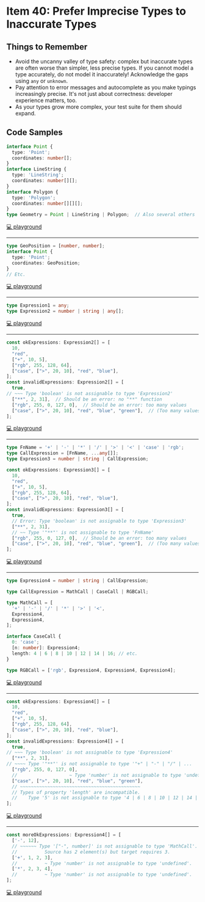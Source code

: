 # Item 40: Prefer Imprecise Types to Inaccurate Types

## Things to Remember

- Avoid the uncanny valley of type safety: complex but inaccurate types are often worse than simpler, less precise types. If you cannot model a type accurately, do not model it inaccurately! Acknowledge the gaps using `any` or `unknown`.
- Pay attention to error messages and autocomplete as you make typings increasingly precise. It's not just about correctness: developer experience matters, too.
- As your types grow more complex, your test suite for them should expand.

## Code Samples

```ts
interface Point {
  type: 'Point';
  coordinates: number[];
}
interface LineString {
  type: 'LineString';
  coordinates: number[][];
}
interface Polygon {
  type: 'Polygon';
  coordinates: number[][][];
}
type Geometry = Point | LineString | Polygon;  // Also several others
```

[💻 playground](https://www.typescriptlang.org/play/?ts=5.4.5#code/JYOwLgpgTgZghgYwgAgAoHtRmQbwFDLJgCeADhAFzIDkGW1A3AcguulACahyQDOVIAK4BbAEbQA2gF0mAXzxZo8JMgAyoCAGUwUUAHNczEuSrV1ILTv2NmrdlxA8I-ZELGSp0uQvBLEKDAAbYj10EENCY0oaIJCwm0I7Tm4+ARFxKGksmTx5KOQAcQh0YQgdYmQAXjRMcGQAHzUNbV0QA0bY0JAGQgB6XuQAQUDedGReCAA3aDhA5HQwAAtoXjwgA)

----

```ts
type GeoPosition = [number, number];
interface Point {
  type: 'Point';
  coordinates: GeoPosition;
}
// Etc.
```

[💻 playground](https://www.typescriptlang.org/play/?ts=5.4.5#code/C4TwDgpgBA4hD2AFeBnAlsN8B2UC8UA2tgK4C2ARhAE4A0UplNAugNwBQa2wNAZgIYBjaMi7AoAb3ZQooSAC4oAclHclHGYPjxqAEy78eKRXCSoMWbBwC+7APR2oAUWCCAdOyA)

----

```ts
type Expression1 = any;
type Expression2 = number | string | any[];
```

[💻 playground](https://www.typescriptlang.org/play/?ts=5.4.5#code/C4TwDgpgBAogHmAThAziglgewHYEYoC8UAhtiANwBQoksCyaW2ATIVNgK4C2ARhIlAA+UFMETpsAcyEkyAbQC6VIA)

----

```ts
const okExpressions: Expression2[] = [
  10,
  "red",
  ["+", 10, 5],
  ["rgb", 255, 128, 64],
  ["case", [">", 20, 10], "red", "blue"],
];
const invalidExpressions: Expression2[] = [
  true,
// ~~~ Type 'boolean' is not assignable to type 'Expression2'
  ["**", 2, 31],  // Should be an error: no "**" function
  ["rgb", 255, 0, 127, 0],  // Should be an error: too many values
  ["case", [">", 20, 10], "red", "blue", "green"],  // (Too many values)
];
```

[💻 playground](https://www.typescriptlang.org/play/?ts=5.4.5#code/C4TwDgpgBAogHmAThAziglgewHYEYoC8UAhtiANwBQoksCyaW2ATIVNgK4C2ARhIlAA+UFMETpsAcyEkyAbQC6VAMY5RUTAGt4SVBjUAuOrsY5mitnMpQouAAwAaa1ABEyACYunNuS4DUXraOUACsCt5QvoiSPIHMISEOtswAHEkAbAAs4c6+ysQoEIG+AHxxwfbhrh6BLjwANhxFOUqUqtjqEgBuxPXo7joM+h1Gg3pM5gqWzmJNTgD081AAfqtQACrg0ADkPJiY9RCk21DoKOyYwCSMktjEDdDAmFA0O2OmLNu5LgBUP3FJADMuCqUEWUAAygALTAceruKB8WRQfiITCIIzYZ6-f5QABmHGwymATG+0ViSXiiSgFWYAHYknZQeDobD4YjoKQUYg0RiXvsoFxSCAoD1GqhvvlCsUXGVKRUmUk3BBPEqGk1apJkBBsC5mUsABTrAVCsii3pNFAASkorSAA)

----

```ts
type FnName = '+' | '-' | '*' | '/' | '>' | '<' | 'case' | 'rgb';
type CallExpression = [FnName, ...any[]];
type Expression3 = number | string | CallExpression;

const okExpressions: Expression3[] = [
  10,
  "red",
  ["+", 10, 5],
  ["rgb", 255, 128, 64],
  ["case", [">", 20, 10], "red", "blue"],
];
const invalidExpressions: Expression3[] = [
  true,
  // Error: Type 'boolean' is not assignable to type 'Expression3'
  ["**", 2, 31],
  // ~~ Type '"**"' is not assignable to type 'FnName'
  ["rgb", 255, 0, 127, 0],  // Should be an error: too many values
  ["case", [">", 20, 10], "red", "blue", "green"],  // (Too many values)
];
```

[💻 playground](https://www.typescriptlang.org/play/?ts=5.4.5#code/C4TwDgpgBAogHmAThAziglgewHYEYoC8UAhtiANwBQoksCyaW2ATIVNgK4C2ARhIlAA+UFMETpsAcyEkyAbQC6VGtABi2AHLEu0IgHIA1Hpl6AtMeF6AVBah6A9Lb0A+JwB4nAY2IoITxJI8esrg0ADCxAA2kfBIqBg4bHLqWjoANFAAdNmkIIpK1KF0cYw4AMxsnLz8MqLiUjIR0bEMCdhUlJ44olCYANYt8UwoAFzFrUxlikmUUFC4AAxps1AARMgAJqvLc3KrBtvzS1AArAo7UHsBPIfMJycZuMwAHBkAbAAs5yt73r6He2ct2Oi3Oa02h1WPEiHAgq2+BS62B6EgAblF0BtBqVkWNsW0pgoZnMxLCLvZ7LBEIhMIgxgAVIp6HiYTCRCCkYzoFDsTDAEiMSTYYjQ6DATBQFR2fGTPQ-VZWKy3DJlXDfOYUqAAPy1UEZtD0CqVXJ52D5AowQpF7MlEqlehS2j88uut3uGRBzAA7B6wVBNQBlAAWmA4kQ2UD4sig-BpdNtEq4uSg6JhqHlfzhGUBwMeCzB6wgWwyULTkMkyAg2HhGX9lIAFPTWVAk2QU1FYSgAJSUApAA)

----

```ts
type Expression4 = number | string | CallExpression;

type CallExpression = MathCall | CaseCall | RGBCall;

type MathCall = [
  '+' | '-' | '/' | '*' | '>' | '<',
  Expression4,
  Expression4,
];

interface CaseCall {
  0: 'case';
  [n: number]: Expression4;
  length: 4 | 6 | 8 | 10 | 12 | 14 | 16; // etc.
}

type RGBCall = ['rgb', Expression4, Expression4, Expression4];
```

[💻 playground](https://www.typescriptlang.org/play/?ts=5.4.5#code/C4TwDgpgBAogHmAThAziglgewHYEYoC8UAhtiANwBQoksCyaW2ATIVNgK4C2ARhIlAA+UFMETpsAcyEkyAbQC6VGtHhJUGHABY2nXvxmjxUmQGFiAGwtqGm7FWrho5qzY1M2AWWLAAFi4szYhQIAJkAJQBxACEAhxUobz8wojlKKCgAcgBqTJlMgFo84UyAemKsgCoKzIA+GoAeTIAadLp1Rm1WjLdO7C1WpUpKCWB+ADNiAGNnYNDLQIBvNoAGAC4sqbnMqgy5bA29PkQFDd67LV2oCwgpPw2dYQA2GQAOGVwVj9ZhXEeoXBPchQUqlKAQYBTAB0lAAvsMElFYgs2HJMohJDwWu1bEwBjj3F0CX0tEMgA)

----

```ts
const okExpressions: Expression4[] = [
  10,
  "red",
  ["+", 10, 5],
  ["rgb", 255, 128, 64],
  ["case", [">", 20, 10], "red", "blue"],
];
const invalidExpressions: Expression4[] = [
  true,
// ~~~ Type 'boolean' is not assignable to type 'Expression4'
  ["**", 2, 31],
// ~~~~ Type '"**"' is not assignable to type '"+" | "-" | "/" | ...
  ["rgb", 255, 0, 127, 0],
  //                   ~ Type 'number' is not assignable to type 'undefined'.
  ["case", [">", 20, 10], "red", "blue", "green"],
  // ~~~~~~~~~~~~~~~~~~~~~~~~~~~~~~~~~~~~~~~~~~~~
  // Types of property 'length' are incompatible.
  //    Type '5' is not assignable to type '4 | 6 | 8 | 10 | 12 | 14 | 16'.
];
```

[💻 playground](https://www.typescriptlang.org/play/?ts=5.4.5#code/C4TwDgpgBAogHmAThAziglgewHYEYoC8UAhtiANwBQoksCyaW2ATIVNgK4C2ARhIlAA+UFMETpsAcyEkyAbQC6VGtHhJUGHABY2nXvxmjxUmQGFiAGwtqGm7FWrho5qzY1M2AWWLAAFi4szYhQIAJkAJQBxACEAhxUobz8wojlKKCgAcgBqTJlMgFo84UyAemKsgCoKzIA+GoAeTIAadLp1Rm1WjLdO7C1WpUpKCWB+ADNiAGNnYNDLQIBvNoAGAC4sqbnMqgy5bA29PkQFDd67LV2oCwgpPw2dYQA2GQAOGVwVj9ZhXEeoXBPchQUqlKAQYBTAB0lAAvsMElFYgs2HJMohJDwWu1bEwBjj3F0CX0tEMpjhRFBMABrc5MFBneiE-qKVFtT7dKAAImQABMuZy5FzsgKAStmlAAKwKQU8zGi5iSyUS3DMV4Sp6k2VbEKioW1BXisUy7l80VcngWDgQLkyyhkinAKASABulnQvLpFMZHQurNSbTE1taoKgAD8I1AACpOLI8TCYG6kPLoFDsTBO4IYSTYYiW6DATBQBKZL39TJtIWVSoKiUAZlwdtDEcjMdomS51a5KbT2AzJEYObzN2LRZLwq5Mi5BUnwi5pVnUChy8rcp4CqVEqNqoA7Fu7RlQxljyfTyew9HY5kjvwe+nM4Pc-nR8WrxxsLyIOMJBBeZkYXsXI6jaEr6oaKorCaPK-ualrWuakjILctqcs2LboRhmFYdhOFhm0oZtqgVLjFASCYJAiCgFkNx3L4eTEMgzrYOSXBgD46D5gBIJgsehFZJKd59g+2ZPiOhavu2-wvMI7y-F8vw-AC-yAv+9pUEAA)

----

```ts
const moreOkExpressions: Expression4[] = [
  ['-', 12],
  // ~~~~~~ Type '["-", number]' is not assignable to type 'MathCall'.
  //          Source has 2 element(s) but target requires 3.
  ['+', 1, 2, 3],
  //          ~ Type 'number' is not assignable to type 'undefined'.
  ['*', 2, 3, 4],
  //          ~ Type 'number' is not assignable to type 'undefined'.
];
```

[💻 playground](https://www.typescriptlang.org/play/?ts=5.4.5#code/C4TwDgpgBAogHmAThAziglgewHYEYoC8UAhtiANwBQoksCyaW2ATIVNgK4C2ARhIlAA+UFMETpsAcyEkyAbQC6VGtHhJUGHABY2nXvxmjxUmQGFiAGwtqGm7FWrho5qzY1M2AWWLAAFi4szYhQIAJkAJQBxACEAhxUobz8wojlKKCgAcgBqTJlMgFo84UyAemKsgCoKzIA+GoAeTIAadLp1Rm1WjLdO7C1WpUpKCWB+ADNiAGNnYNDLQIBvNoAGAC4sqbnMqgy5bA29PkQFDd67LV2oCwgpPw2dYQA2GQAOGVwVj9ZhXEeoXBPchQUqlKAQYBTAB0lAAvsMElFYgs2HJMohJDwWu1bEwBjj3F0CX0tEMpjhRFAuJhkAB5ADW5yYKDO9EJ-UUqLaaKKzQBzAU3RBYIAfmLxVAACpOLJyABEBTlfKO-AUeXQKHYmGAJEYkmwxB4NygwEwJplmSS-gWmRhGVBGUdTqgAGVMBxEDMoL5glBWBAblxbsAABQoACUUB4HB1wGIGIhUGQAEcOOgGFAAMx2qBo3J83B85h8zOCtoO51OkVSi0qxDqzXYbW6jD6w3G03m2iZDjYAAmEHGEggfdt3My1SLJb5pKFFcrGWr0u7dYbWp1wVbBqN0E7CR7-cHw9HMKGQA)
